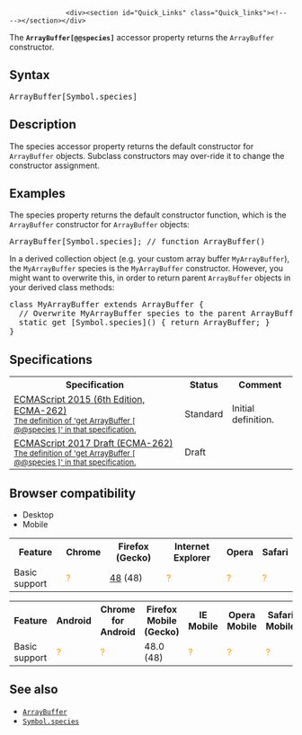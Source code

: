 
                
                  <div><section id="Quick_Links" class="Quick_links"><!-- --></section></div>

<p>The <code><strong>ArrayBuffer[@@species]</strong></code> accessor property returns the <code>ArrayBuffer</code> constructor.</p>

<h2 id="Syntax">Syntax</h2>

<pre class="syntaxbox">ArrayBuffer[Symbol.species]
</pre>

<h2 id="Description">Description</h2>

<p>The species accessor property returns the default constructor for <code>ArrayBuffer</code> objects. Subclass constructors may over-ride it to change the constructor assignment.</p>

<h2 id="Examples">Examples</h2>

<p>The species property returns the default constructor function, which is the <code>ArrayBuffer</code> constructor for <code>ArrayBuffer</code> objects:</p>

<pre class="brush: js">ArrayBuffer[Symbol.species]; // function ArrayBuffer()</pre>

<p>In a derived collection object (e.g. your custom array buffer <code>MyArrayBuffer</code>), the <code>MyArrayBuffer</code> species is the <code>MyArrayBuffer</code> constructor. However, you might want to overwrite this, in order to return parent <code>ArrayBuffer</code> objects in your derived class methods:</p>

<pre class="brush: js">class MyArrayBuffer extends ArrayBuffer {
  // Overwrite MyArrayBuffer species to the parent ArrayBuffer constructor
  static get [Symbol.species]() { return ArrayBuffer; }
}</pre>

<h2 id="Specifications">Specifications</h2>

<table class="standard-table">
 <tbody>
  <tr>
   <th scope="col">Specification</th>
   <th scope="col">Status</th>
   <th scope="col">Comment</th>
  </tr>
  <tr>
   <td><a href="http://www.ecma-international.org/ecma-262/6.0/#sec-get-arraybuffer-@@species" class="external" lang="en" hreflang="en">ECMAScript 2015 (6th Edition, ECMA-262)<br><small lang="en-US">The definition of &apos;get ArrayBuffer [ @@species ]&apos; in that specification.</small></a></td>
   <td><span class="spec-Standard">Standard</span></td>
   <td>Initial definition.</td>
  </tr>
  <tr>
   <td><a href="https://tc39.github.io/ecma262/#sec-get-arraybuffer-@@species" class="external" lang="en" hreflang="en">ECMAScript 2017 Draft (ECMA-262)<br><small lang="en-US">The definition of &apos;get ArrayBuffer [ @@species ]&apos; in that specification.</small></a></td>
   <td><span class="spec-Draft">Draft</span></td>
   <td>&#xA0;</td>
  </tr>
 </tbody>
</table>

<h2 id="Browser_compatibility">Browser compatibility</h2>

<div><div class="htab"> 
    <a name="AutoCompatibilityTable" id="AutoCompatibilityTable"></a> 
    <ul> 
        <li class="selected"><a>Desktop</a></li> 
        <li><a>Mobile</a></li> 
    </ul> 
</div></div>

<div id="compat-desktop">
<table class="compat-table">
 <tbody>
  <tr>
   <th>Feature</th>
   <th>Chrome</th>
   <th>Firefox (Gecko)</th>
   <th>Internet Explorer</th>
   <th>Opera</th>
   <th>Safari</th>
  </tr>
  <tr>
   <td>Basic support</td>
   <td><span title="Compatibility unknown; please update this." style="color: rgb(255, 153, 0);">?</span></td>
   <td><a href="/en-US/Firefox/Releases/48" title="Released on 2016-08-02.">48</a> (48)</td>
   <td><span title="Compatibility unknown; please update this." style="color: rgb(255, 153, 0);">?</span></td>
   <td><span title="Compatibility unknown; please update this." style="color: rgb(255, 153, 0);">?</span></td>
   <td><span title="Compatibility unknown; please update this." style="color: rgb(255, 153, 0);">?</span></td>
  </tr>
 </tbody>
</table>
</div>

<div id="compat-mobile">
<table class="compat-table">
 <tbody>
  <tr>
   <th>Feature</th>
   <th>Android</th>
   <th>Chrome for Android</th>
   <th>Firefox Mobile (Gecko)</th>
   <th>IE Mobile</th>
   <th>Opera Mobile</th>
   <th>Safari Mobile</th>
  </tr>
  <tr>
   <td>Basic support</td>
   <td><span title="Compatibility unknown; please update this." style="color: rgb(255, 153, 0);">?</span></td>
   <td><span title="Compatibility unknown; please update this." style="color: rgb(255, 153, 0);">?</span></td>
   <td>48.0 (48)</td>
   <td><span title="Compatibility unknown; please update this." style="color: rgb(255, 153, 0);">?</span></td>
   <td><span title="Compatibility unknown; please update this." style="color: rgb(255, 153, 0);">?</span></td>
   <td><span title="Compatibility unknown; please update this." style="color: rgb(255, 153, 0);">?</span></td>
  </tr>
 </tbody>
</table>
</div>

<h2 id="See_also">See also</h2>

<ul>
 <li><a href="/en-US/docs/Web/JavaScript/Reference/Global_Objects/ArrayBuffer" title="The ArrayBuffer object is used to represent a generic, fixed-length raw binary data buffer. You can not directly manipulate the contents of an ArrayBuffer; instead, you create one of the typed array objects or a DataView object which represents the buffer in a specific format, and use that to read and write the contents of the buffer."><code>ArrayBuffer</code></a></li>
 <li><a href="/en-US/docs/Web/JavaScript/Reference/Global_Objects/Symbol/species" title="The Symbol.species well-known symbol specifies a function valued property that is the constructor function that is used to create derived objects."><code>Symbol.species</code></a></li>
</ul>
                
              